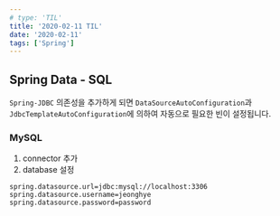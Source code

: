 ```yaml
---
# type: 'TIL'
title: '2020-02-11 TIL'
date: '2020-02-11'
tags: ['Spring']
---
```


## Spring Data - SQL

`Spring-JDBC` 의존성을 추가하게 되면 `DataSourceAutoConfiguration`과 `JdbcTemplateAutoConfiguration`에 의하여 자동으로 필요한 빈이 설정됩니다.

### MySQL

1. connector 추가
2. database 설정

```properties
spring.datasource.url=jdbc:mysql://localhost:3306
spring.datasource.username=jeonghye
spring.datasource.password=password
```
